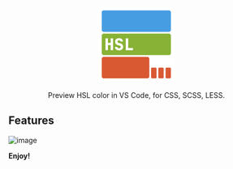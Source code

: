 <p align="center">
<img src="https://github.com/13ruceYu/hsl-preview/blob/master/res/icon.png?raw=true" height="150">
</p>

<p align="center">
Preview HSL color in VS Code, for CSS, SCSS, LESS.
</p>

## Features

<img width="398" alt="image" src="https://github.com/user-attachments/assets/b9b53bd8-71e8-410a-bd38-25f350b06d06">


**Enjoy!**
